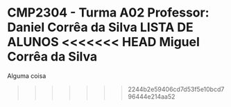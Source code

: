 CMP2304 - Turma A02
Professor: Daniel Corrêa da Silva
LISTA DE ALUNOS
<<<<<<< HEAD
Miguel Corrêa da Silva
=======
Alguma coisa
>>>>>>> 2244b2e59406cd7d53f5e10bcd796444e214aa52
